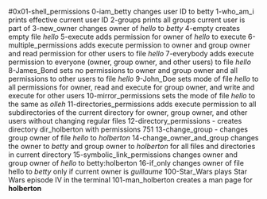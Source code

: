#0x01-shell_permissions
0-iam_betty changes user ID to betty
1-who_am_i prints effective current user ID
2-groups prints all groups current user is part of
3-new_owner changes owner of _hello_ to _betty_
4-empty creates empty file _hello_
5-execute adds permission for owner of _hello_ to execute
6-multiple_permissions adds execute permission to owner and group owner and read permission for other users to file _hello_
7-everybody adds execute permission to everyone (owner, group owner, and other users) to file _hello_
8-James_Bond sets no permissions to owner and group owner and all permissions to other users to file _hello_
9-John_Doe sets mode of file _hello_ to all permissions for owner, read and execute for group owner, and write and execute for other users
10-mirror_permissions sets the mode of file _hello_ to the same as _olleh_
11-directories_permissions adds execute permission to all subdirectories of the current directory for owner, group owner, and other users without changing regular files
12-directory_permissions - creates directory dir_holberton with permissions 751
13-change_group - changes group owner of file _hello_ to _holberton_
14-change_owner_and_group changes the owner to _betty_ and group owner to _holberton_ for all files and directories in current directory
15-symbolic_link_permissions changes owner and group owner of _hello_ to betty:holberton
16-if_only changes owner of file hello to _betty_ only if current owner is _guillaume_
100-Star_Wars plays Star Wars episode IV in the terminal
101-man_holberton creates a man page for __holberton__
